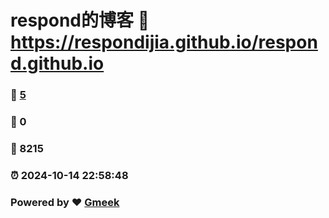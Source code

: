 # respond的博客 :link: https://respondijia.github.io/respond.github.io 
### :page_facing_up: [5](https://respondijia.github.io/respond.github.io/tag.html) 
### :speech_balloon: 0 
### :hibiscus: 8215 
### :alarm_clock: 2024-10-14 22:58:48 
### Powered by :heart: [Gmeek](https://github.com/Meekdai/Gmeek)
